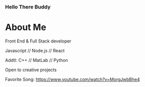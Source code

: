 ### Hello There Buddy

# About Me

Front End & Full Stack developer

Javascript // Node.js // React

Addtl: C++ // MatLab // Python

Open to creative projects

Favorite Song: https://www.youtube.com/watch?v=MorgJwbBhe4
